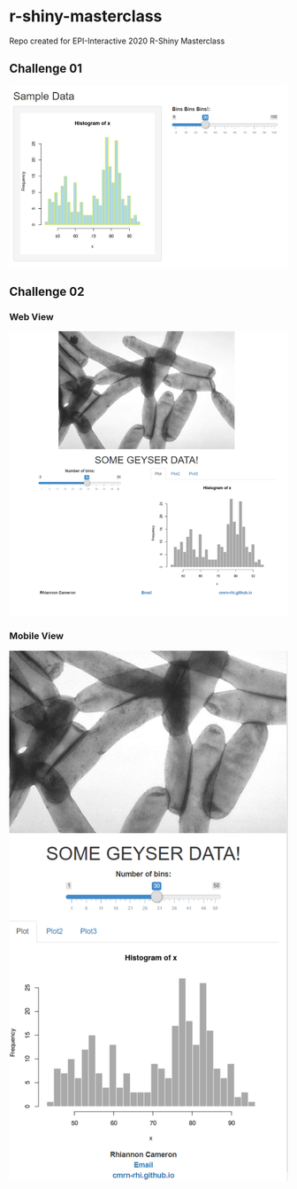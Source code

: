 # r-shiny-masterclass
Repo created for EPI-Interactive 2020 R-Shiny Masterclass

## Challenge 01

![version 1.0](https://github.com/cmrn-rhi/r-shiny-masterclass/blob/master/session-01-challenge/version-1-preview.png?raw=true)

## Challenge 02

### Web View

![version 2.0](https://github.com/cmrn-rhi/r-shiny-masterclass/blob/master/session-02-challenge/version-2.0-preview.png?raw=true)

### Mobile View

![version 2.0](https://github.com/cmrn-rhi/r-shiny-masterclass/blob/master/session-02-challenge/version-2.1-preview.png?raw=true)
